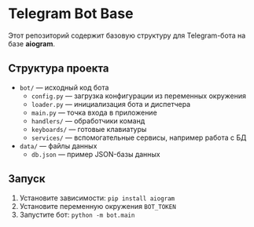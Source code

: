 # Telegram Bot Base

Этот репозиторий содержит базовую структуру для Telegram-бота на базе **aiogram**.

## Структура проекта

- `bot/` — исходный код бота
  - `config.py` — загрузка конфигурации из переменных окружения
  - `loader.py` — инициализация бота и диспетчера
  - `main.py` — точка входа в приложение
  - `handlers/` — обработчики команд
  - `keyboards/` — готовые клавиатуры
  - `services/` — вспомогательные сервисы, например работа с БД
- `data/` — файлы данных
  - `db.json` — пример JSON-базы данных

## Запуск

1. Установите зависимости: `pip install aiogram`
2. Установите переменную окружения `BOT_TOKEN`
3. Запустите бот: `python -m bot.main`
